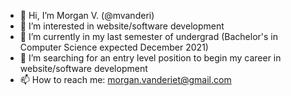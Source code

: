 - 👋 Hi, I’m Morgan V. (@mvanderi)
- 👀 I’m interested in website/software development
- 🌱 I’m currently in my last semester of undergrad (Bachelor's in Computer Science expected December 2021)
- 💞️ I’m searching for an entry level position to begin my career in website/software development
- 📫 How to reach me: morgan.vanderiet@gmail.com

<!---
mvanderi/mvanderi is a ✨ special ✨ repository because its `README.md` (this file) appears on your GitHub profile.
You can click the Preview link to take a look at your changes.
--->
